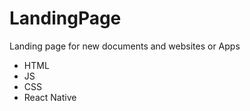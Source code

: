# LandingPage
Landing page for new documents and websites or Apps

- HTML
- JS
- CSS
- React Native

